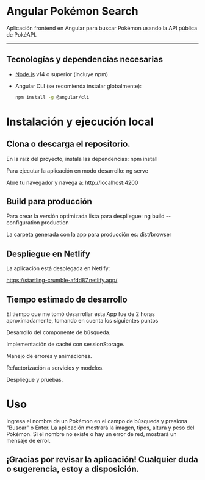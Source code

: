 # Angular Pokémon Search

Aplicación frontend en Angular para buscar Pokémon usando la API pública de PokéAPI.

---

## Tecnologías y dependencias necesarias

- [Node.js](https://nodejs.org/) v14 o superior (incluye npm)
- Angular CLI (se recomienda instalar globalmente):
  
  ```bash
  npm install -g @angular/cli

# Instalación y ejecución local
## Clona o descarga el repositorio.

En la raíz del proyecto, instala las dependencias:
    npm install

Para ejecutar la aplicación en modo desarrollo:
    ng serve

Abre tu navegador y navega a:
    http://localhost:4200

## Build para producción
Para crear la versión optimizada lista para despliegue:
    ng build --configuration production

La carpeta generada con la app para producción es:
    dist/browser

## Despliegue en Netlify
La aplicación está desplegada en Netlify:

https://startling-crumble-afdd87.netlify.app/

## Tiempo estimado de desarrollo
El tiempo que me tomó desarrollar esta App fue de 2 horas aproximadamente, tomando en cuenta los siguientes puntos
    
Desarrollo del componente de búsqueda.

Implementación de caché con sessionStorage.

Manejo de errores y animaciones.

Refactorización a servicios y modelos.

Despliegue y pruebas.

# Uso
Ingresa el nombre de un Pokémon en el campo de búsqueda y presiona "Buscar" o Enter. La aplicación mostrará la imagen, tipos, altura y peso del Pokémon. Si el nombre no existe o hay un error de red, mostrará un mensaje de error.

## ¡Gracias por revisar la aplicación! Cualquier duda o sugerencia, estoy a disposición.